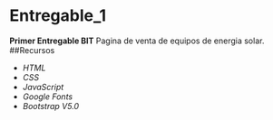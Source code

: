 # Entregable_1
**Primer Entregable BIT**
Pagina de venta de equipos de energia solar.
##Recursos
* _HTML_
* _CSS_
* _JavaScript_
* _Google Fonts_
* _Bootstrap V5.0_


